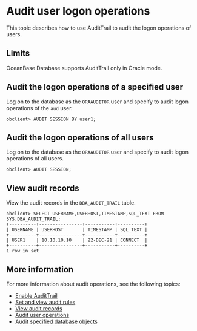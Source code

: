 # Audit user logon operations

This topic describes how to use AuditTrail to audit the logon operations of users.

## Limits

OceanBase Database supports AuditTrail only in Oracle mode.

## Audit the logon operations of a specified user

Log on to the database as the `ORAAUDITOR` user and specify to audit logon operations of the `aud` user.

```shell
obclient> AUDIT SESSION BY user1;
```

## Audit the logon operations of all users

Log on to the database as the `ORAAUDITOR` user and specify to audit logon operations of all users.

```shell
obclient> AUDIT SESSION;
```

## View audit records

View the audit records in the `DBA_AUDIT_TRAIL` table.

```shell
obclient> SELECT USERNAME,USERHOST,TIMESTAMP,SQL_TEXT FROM SYS.DBA_AUDIT_TRAIL;
+----------+----------------+-----------+----------+
| USERNAME | USERHOST       | TIMESTAMP | SQL_TEXT |
+----------+----------------+-----------+----------+
| USER1    | 10.10.10.10    | 22-DEC-21 | CONNECT  |
+----------+----------------+-----------+----------+
1 row in set
```

## More information

For more information about audit operations, see the following topics:

* [Enable AuditTrail](2.audit-open.md)
* [Set and view audit rules](3.set-up-and-view-audit-rules.md)
* [View audit records](5.audit-records.md)
* [Audit user operations](7.audit-user-operations.md)
* [Audit specified database objects](8.audit-a-specified-database-object.md)
